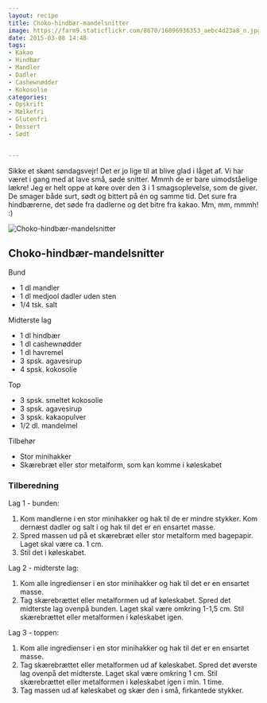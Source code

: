```yaml
---
layout: recipe
title: Choko-hindbær-mandelsnitter
image: https://farm9.staticflickr.com/8670/16096936353_aebc4d23a8_n.jpg
date: 2015-03-08 14:48
tags:
- Kakao
- Hindbær 
- Mandler 
- Dadler
- Cashewnødder
- Kokosolie
categories:
- Opskrift
- Mælkefri
- Glutenfri
- Dessert 
- Sødt


---
```

Sikke et skønt søndagsvejr! Det er jo lige til at blive glad i låget af. Vi har været i gang med at lave små, søde snitter. Mmmh de er bare uimodståelige lækre! Jeg er helt oppe at køre over den 3 i 1 smagsoplevelse, som de giver. De smager både surt, sødt og bittert på én og samme tid. Det sure fra hindbærerne, det søde fra dadlerne og det bitre fra kakao. Mm, mm, mmmh! :)   

![Choko-hindbær-mandelsnitter](https://farm9.staticflickr.com/8670/16096936353_aebc4d23a8_z.jpg) 


## Choko-hindbær-mandelsnitter

Bund 
- 1 dl mandler
- 1 dl medjool dadler uden sten
- 1/4 tsk. salt 


Midterste lag
- 1 dl hindbær
- 1 dl cashewnødder
- 1 dl havremel
- 3 spsk. agavesirup 
- 4 spsk. kokosolie 



Top 
- 3 spsk. smeltet kokosolie 
- 3 spsk. agavesirup 
- 3 spsk. kakaopulver 
- 1/2 dl. mandelmel

Tilbehør
- Stor minihakker 
- Skærebræt eller stor metalform, som kan komme i køleskabet

### Tilberedning
Lag 1 - bunden:
1. Kom mandlerne i en stor minihakker og hak til de er mindre stykker. Kom dernæst dadler og salt i og hak til det er en ensartet masse.
2. Spred massen ud på et skærebræt eller stor metalform med bagepapir. Laget skal være ca. 1 cm.
3. Stil det i køleskabet.

Lag 2 - midterste lag:
1. Kom alle ingredienser i en stor minihakker og hak til det er en ensartet masse.
2. Tag skærebrættet eller metalformen ud af køleskabet. Spred det midterste lag ovenpå bunden. Laget skal være omkring 1-1,5 cm. Stil skærebrættet eller metalformen i køleskabet igen.

Lag 3 - toppen:
1. Kom alle ingredienser i en stor minihakker og hak til det er en ensartet masse.
2. Tag skærebrættet eller metalformen ud af køleskabet. Spred det øverste lag ovenpå det midterste. Laget skal være omkring 1 cm. Stil skærebrættet eller metalformen i køleskabet igen i min. 1 time.
3. Tag massen ud af køleskabet og skær den i små, firkantede stykker.














